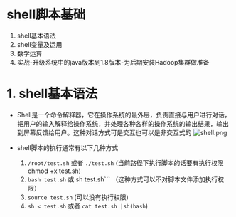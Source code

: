 # shell脚本基础
1. shell基本语法
2. shell变量及运用
3. 数学运算
4. 实战-升级系统中的java版本到1.8版本-为后期安装Hadoop集群做准备

# 1. shell基本语法
- Shell是一个命令解释器，它在操作系统的最外层，负责直接与用户进行对话，把用户的输入解释给操作系统，并处理各种各样的操作系统的输出结果，输出到屏幕反馈给用户。这种对话方式可是交互也可以是非交互式的
  ![shell.png](https://i.loli.net/2019/03/05/5c7de3e1b7e32.png)
  
- shell脚本的执行通常有以下几种方式
  1. ```/root/test.sh```  或者 ```./test.sh``` (当前路径下执行脚本的话要有执行权限chmod +x test.sh) 
  2. ```bash test.sh``` 或 sh test.sh```  （这种方式可以不对脚本文件添加执行权限）
  3. ```source test.sh``` (可以没有执行权限)
  4. ```sh < test.sh``` 或者 ```cat test.sh |sh(bash```)

